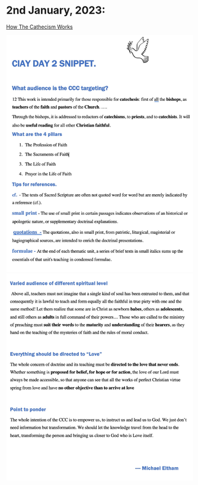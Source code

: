 # 2nd January, 2023:

[How The Cathecism Works](https://youtu.be/lSyMNeL7Fz0)

![Day 2 Snippet1](https://github.com/fernal73/CIAY/blob/main/Day2Snippet1.jpg?raw=true)
![Day 2 Snippet2](https://github.com/fernal73/CIAY/blob/main/Day2Snippet2.jpg?raw=true)
